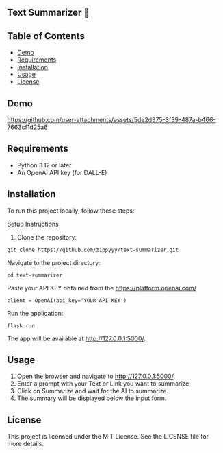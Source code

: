 ## Text Summarizer 📝

## Table of Contents

- [Demo](#demo)
- [Requirements](#requirements)
- [Installation](#installation)
- [Usage](#usage)
- [License](#license)

## Demo

https://github.com/user-attachments/assets/5de2d375-3f39-487a-b466-7663cf1d25a6

## Requirements
- Python 3.12 or later
- An OpenAI API key (for DALL-E)

## Installation
To run this project locally, follow these steps:

Setup Instructions
1. Clone the repository:

```
git clone https://github.com/z1ppyyy/text-summarizer.git
```

Navigate to the project directory:

```
cd text-summarizer
```

Paste your API KEY obtained from the https://platform.openai.com/
```
client = OpenAI(api_key='YOUR API KEY')
```

Run the application:

```
flask run
```

The app will be available at http://127.0.0.1:5000/.

## Usage
1. Open the browser and navigate to http://127.0.0.1:5000/.
2. Enter a prompt with your Text or Link you want to summarize 
3. Click on Summarize and wait for the AI to summarize.
4. The summary will be displayed below the input form.


## License
This project is licensed under the MIT License. See the LICENSE file for more details.
